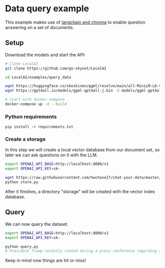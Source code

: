# Data query example

This example makes use of [langchain and chroma](https://blog.langchain.dev/langchain-chroma/) to enable question answering on a set of documents.

## Setup

Download the models and start the API:

```bash
# Clone LocalAI
git clone https://github.com/go-skynet/LocalAI

cd LocalAI/examples/query_data

wget https://huggingface.co/skeskinen/ggml/resolve/main/all-MiniLM-L6-v2/ggml-model-q4_0.bin -O models/bert
wget https://gpt4all.io/models/ggml-gpt4all-j.bin -O models/ggml-gpt4all-j

# start with docker-compose
docker-compose up -d --build
```

### Python requirements

```
pip install -r requirements.txt
```

### Create a storage

In this step we will create a local vector database from our document set, so later we can ask questions on it with the LLM.

```bash
export OPENAI_API_BASE=http://localhost:8080/v1
export OPENAI_API_KEY=sk-

wget https://raw.githubusercontent.com/hwchase17/chat-your-data/master/state_of_the_union.txt
python store.py
```

After it finishes, a directory "storage" will be created with the vector index database.

## Query

We can now query the dataset. 

```bash
export OPENAI_API_BASE=http://localhost:8080/v1
export OPENAI_API_KEY=sk-

python query.py
# President Trump recently stated during a press conference regarding tax reform legislation that "we're getting rid of all these loopholes." He also mentioned that he wants to simplify the system further through changes such as increasing the standard deduction amount and making other adjustments aimed at reducing taxpayers' overall burden.    
```

Keep in mind now things are hit or miss!